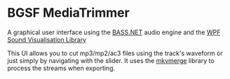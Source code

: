 # BGSF MediaTrimmer

A graphical user interface using the [BASS.NET](http://bass.radio42.com/) audio engine and the [WPF Sound Visualisation Library](https://wpfsvl.codeplex.com/)

This UI allows you to cut mp3/mp2/ac3 files using the track's waveform or just simply by navigating with the slider. It uses the [mkvmerge](https://mkvtoolnix.download/doc/mkvmerge.html) library to process the streams when exporting.
